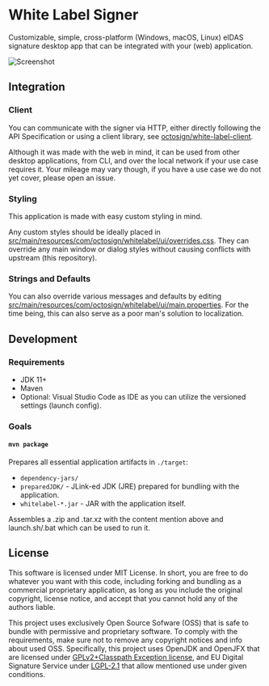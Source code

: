 # White Label Signer

Customizable, simple, cross-platform (Windows, macOS, Linux) eIDAS signature desktop app that can be integrated with your (web) application.

![Screenshot](https://github.com/octosign/branding/blob/main/screenshots/White%20Label.png?raw=true)

## Integration

### Client

You can communicate with the signer via HTTP, either directly following the API Specification or using a client library, see [octosign/white-label-client](https://github.com/octosign/white-label-client).

Although it was made with the web in mind, it can be used from other desktop applications, from CLI, and over the local network if your use case requires it.
Your mileage may vary though, if you have a use case we do not yet cover, please open an issue.

### Styling

This application is made with easy custom styling in mind.

Any custom styles should be ideally placed in [src/main/resources/com/octosign/whitelabel/ui/overrides.css](https://github.com/octosign/white-label/blob/main/src/main/resources/com/octosign/whitelabel/ui/overrides.css). They can override any main window or dialog styles without causing conflicts with upstream (this repository).

### Strings and Defaults

You can also override various messages and defaults by editing [src/main/resources/com/octosign/whitelabel/ui/main.properties](https://github.com/octosign/white-label/blob/main/src/main/resources/com/octosign/whitelabel/ui/main.properties). For the time being, this can also serve as a poor man's solution to localization.

## Development

### Requirements

- JDK 11+
- Maven
- Optional: Visual Studio Code as IDE as you can utilize the versioned settings (launch config).

### Goals

#### `mvn package`

Prepares all essential application artifacts in `./target`:

- `dependency-jars/`
- `preparedJDK/` - JLink-ed JDK (JRE) prepared for bundling with the application.
- `whitelabel-*.jar` - JAR with the application itself.

Assembles a .zip and .tar.xz with the content mention above and launch.sh/.bat which can be used to run it.

## License

This software is licensed under MIT License.
In short, you are free to do whatever you want with this code, including forking and bundling as a commercial proprietary application, as long as you include the original copyright, license notice, and accept that you cannot hold any of the authors liable.

This project uses exclusively Open Source Sofware (OSS) that is safe to bundle with permissive and proprietary software.
To comply with the requirements, make sure not to remove any copyright notices and info about used OSS.
Specifically, this project uses OpenJDK and OpenJFX that are licensed under [GPLv2+Classpath Exception license](https://openjdk.java.net/legal/gplv2+ce.html), and EU Digital Signature Service under [LGPL-2.1](https://github.com/esig/dss/blob/4b82afb014f0836eb282e1e3498ab4bb843ef321/LICENSE) that allow mentioned use under given conditions.
